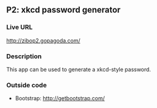 ## P2: xkcd password generator

### Live URL
<http://zibop2.gopagoda.com/>

### Description

This app can be used to generate a xkcd-style password.

### Outside code
* Bootstrap: http://getbootstrap.com/
